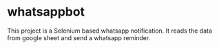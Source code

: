 # whatsappbot

This project is a Selenium based whatsapp notification. It reads the data from google sheet and send a whatsapp reminder.
